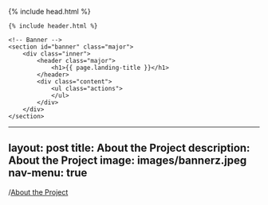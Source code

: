 
<html>

{% include head.html %}

<body>

    {% include header.html %}

    <!-- Banner -->
    <section id="banner" class="major">
        <div class="inner">
            <header class="major">
                <h1>{{ page.landing-title }}</h1>
            </header>
            <div class="content">
                <ul class="actions">
                </ul>
            </div>
        </div>
    </section>
    


---
layout: post
title: About the Project
description: About the Project
image: images/bannerz.jpeg
nav-menu: true
---

/[About the Project]((https://blogs.iu.edu/oneillschool/2022/10/12/new-report-provides-road-map-for-the-science-of-nature-based-climate-solutions/)https://blogs.iu.edu/oneillschool/2022/10/12/new-report-provides-road-map-for-the-science-of-nature-based-climate-solutions/)
